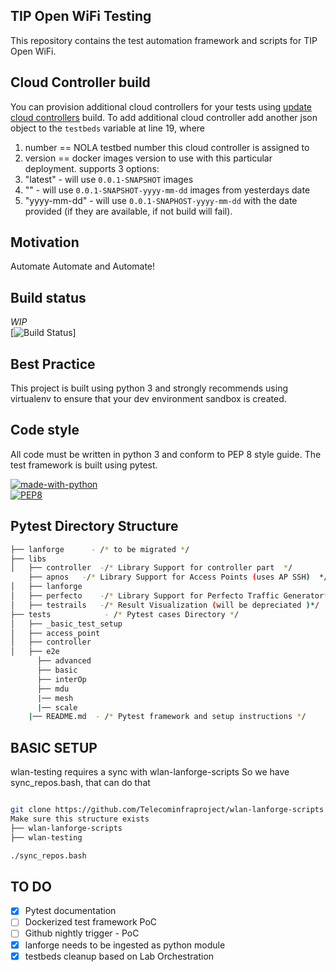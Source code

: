 ## TIP Open WiFi Testing
This repository contains the test automation framework and scripts for  TIP Open WiFi.

## Cloud Controller build
You can provision additional cloud controllers for your tests using [update cloud controllers](https://github.com/Telecominfraproject/wlan-testing/actions?query=workflow%3A%22update+cloud+controllers+build%22) build. To add additional cloud controller add another json object to the `testbeds` variable at line 19, where

1. number == NOLA testbed number this cloud controller is assigned to
2. version == docker images version to use with this particular deployment. supports 3 options:
  1. "latest" - will use `0.0.1-SNAPSHOT` images
  2. "" - will use `0.0.1-SNAPSHOT-yyyy-mm-dd` images from yesterdays date
  3. "yyyy-mm-dd" - will use `0.0.1-SNAPHOST-yyyy-mm-dd` with the date provided (if they are available, if not build will fail).
 
## Motivation
Automate Automate and Automate!

## Build status
*WIP*  
[![Build Status](https://github.com/Telecominfraproject/wlan-testing/workflows/nightly%20build/badge.svg)]

## Best Practice
This project is built using python 3 and strongly recommends using virtualenv to ensure that your dev environment sandbox is created.

## Code style
All code must be written in python 3 and conform to PEP 8 style guide. The test framework is built using pytest.  

[![made-with-python](https://img.shields.io/badge/Made%20with-Python-1f425f.svg)](https://www.python.org/)   
[![PEP8](https://img.shields.io/badge/code%20style-pep8-orange.svg)](https://www.python.org/dev/peps/pep-0008/)  

## Pytest Directory Structure
```bash
├── lanforge      - /* to be migrated */
├── libs
│   ├── controller  -/* Library Support for controller part  */
    ├── apnos   -/* Library Support for Access Points (uses AP SSH)  */
│   ├── lanforge    
│   ├── perfecto    -/* Library Support for Perfecto Traffic Generator*/
│   ├── testrails   -/* Result Visualization (will be depreciated )*/
├── tests            - /* Pytest cases Directory */
│   ├── _basic_test_setup
│   ├── access_point
│   ├── controller
│   ├── e2e
      ├── advanced
      ├── basic
      ├── interOp
      ├── mdu
      |── mesh
      |── scale
    |── README.md  - /* Pytest framework and setup instructions */
```

## BASIC SETUP

wlan-testing requires a sync with wlan-lanforge-scripts
So we have sync_repos.bash, that can do that

```bash

git clone https://github.com/Telecominfraproject/wlan-lanforge-scripts
Make sure this structure exists
├── wlan-lanforge-scripts
├── wlan-testing

./sync_repos.bash
```

## TO DO
- [x] Pytest documentation
- [ ] Dockerized test framework PoC
- [ ] Github nightly trigger - PoC
- [x] lanforge needs to be ingested as python module
- [x] testbeds cleanup based on Lab Orchestration
